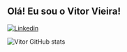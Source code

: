 ## Olá! Eu sou o Vitor Vieira!

[![Linkedin](https://img.shields.io/badge/LinkedIn-0077B5?style=for-the-badge&logo=linkedin&logoColor=white)](https://www.linkedin.com/in/v-vieira)

![Vitor GitHub stats](https://github-readme-stats.vercel.app/api?username=anuraghazra&theme=nord&show_icons=true)
